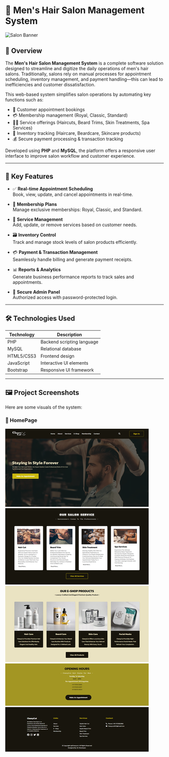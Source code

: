 # 💈 Men's Hair Salon Management System

![Salon Banner](screenshots/salon-banner.png)

## 📖 Overview

The **Men's Hair Salon Management System** is a complete software solution designed to streamline and digitize the daily operations of men's hair salons. Traditionally, salons rely on manual processes for appointment scheduling, inventory management, and payment handling—this can lead to inefficiencies and customer dissatisfaction.

This web-based system simplifies salon operations by automating key functions such as:

- 📅 Customer appointment bookings
- 💳 Membership management (Royal, Classic, Standard)
- 💇‍♂️ Service offerings (Haircuts, Beard Trims, Skin Treatments, Spa Services)
- 🧴 Inventory tracking (Haircare, Beardcare, Skincare products)
- 💰 Secure payment processing & transaction tracking

Developed using **PHP** and **MySQL**, the platform offers a responsive user interface to improve salon workflow and customer experience.

---

## 🧩 Key Features

- ✅ **Real-time Appointment Scheduling**  
  Book, view, update, and cancel appointments in real-time.

- 👑 **Membership Plans**  
  Manage exclusive memberships: Royal, Classic, and Standard.

- 💆 **Service Management**  
  Add, update, or remove services based on customer needs.

- 🗃️ **Inventory Control**  
  Track and manage stock levels of salon products efficiently.

- 💳 **Payment & Transaction Management**  
  Seamlessly handle billing and generate payment receipts.

- 📊 **Reports & Analytics**  
  Generate business performance reports to track sales and appointments.

- 🔐 **Secure Admin Panel**  
  Authorized access with password-protected login.

---

## 🛠️ Technologies Used

| Technology | Description               |
|------------|---------------------------|
| PHP        | Backend scripting language |
| MySQL      | Relational database       |
| HTML5/CSS3 | Frontend design           |
| JavaScript | Interactive UI elements   |
| Bootstrap  | Responsive UI framework   |

---

## 🖼️ Project Screenshots

Here are some visuals of the system:

### 🔹 HomePage

![HomePage](screenshots/home.png)
